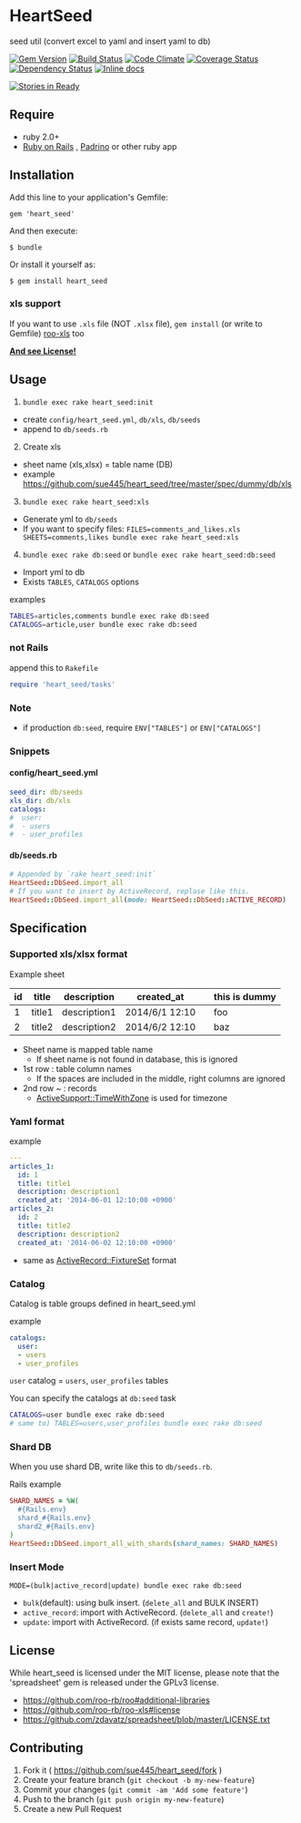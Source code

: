 # HeartSeed

seed util (convert excel to yaml and insert yaml to db)

[![Gem Version](https://badge.fury.io/rb/heart_seed.svg)](http://badge.fury.io/rb/heart_seed)
[![Build Status](https://travis-ci.org/sue445/heart_seed.svg)](https://travis-ci.org/sue445/heart_seed)
[![Code Climate](https://codeclimate.com/github/sue445/heart_seed.png)](https://codeclimate.com/github/sue445/heart_seed)
[![Coverage Status](https://img.shields.io/coveralls/sue445/heart_seed.svg)](https://coveralls.io/r/sue445/heart_seed?branch=master)
[![Dependency Status](https://gemnasium.com/sue445/heart_seed.svg)](https://gemnasium.com/sue445/heart_seed)
[![Inline docs](http://inch-ci.org/github/sue445/heart_seed.svg?branch=master)](http://inch-ci.org/github/sue445/heart_seed)

[![Stories in Ready](https://badge.waffle.io/sue445/heart_seed.png?label=ready&title=Ready)](https://waffle.io/sue445/heart_seed)

## Require
* ruby 2.0+
* [Ruby on Rails](http://rubyonrails.org/) , [Padrino](http://www.padrinorb.com/) or other ruby app

## Installation

Add this line to your application's Gemfile:

    gem 'heart_seed'

And then execute:

    $ bundle

Or install it yourself as:

    $ gem install heart_seed

### xls support
If you want to use `.xls` file (NOT `.xlsx` file), `gem install` (or write to Gemfile) [roo-xls](https://github.com/roo-rb/roo-xls) too

**[And see License!](#license)**

## Usage

1. `bundle exec rake heart_seed:init`
  * create `config/heart_seed.yml`, `db/xls`, `db/seeds`
  * append to `db/seeds.rb`
2. Create xls
  * sheet name (xls,xlsx) = table name (DB)
  * example https://github.com/sue445/heart_seed/tree/master/spec/dummy/db/xls
3. `bundle exec rake heart_seed:xls`
  * Generate yml to `db/seeds`
  * If you want to specify files: `FILES=comments_and_likes.xls SHEETS=comments,likes bundle exec rake heart_seed:xls`
4. `bundle exec rake db:seed` or `bundle exec rake heart_seed:db:seed`
  * Import yml to db
  * Exists `TABLES`, `CATALOGS` options

examples

```sh
TABLES=articles,comments bundle exec rake db:seed
CATALOGS=article,user bundle exec rake db:seed
```

### not Rails

append this to `Rakefile`

```ruby
require 'heart_seed/tasks'
```

### Note
* if production `db:seed`, require `ENV["TABLES"]` or `ENV["CATALOGS"]`

### Snippets
#### config/heart_seed.yml
```yml
seed_dir: db/seeds
xls_dir: db/xls
catalogs:
#  user:
#  - users
#  - user_profiles
```

#### db/seeds.rb
```ruby
# Appended by `rake heart_seed:init`
HeartSeed::DbSeed.import_all
# If you want to insert by ActiveRecord, replase like this.
HeartSeed::DbSeed.import_all(mode: HeartSeed::DbSeed::ACTIVE_RECORD)
```

## Specification
### Supported xls/xlsx format

Example sheet

id  | title	 | description  | created_at     |     | this is dummy
--- | ------ | ------------ | -------------- | --- | --------------
1   | title1 | description1 | 2014/6/1 12:10 |     | foo
2   | title2 | description2 | 2014/6/2 12:10 | 	   | baz

* Sheet name is mapped table name
  * If sheet name is not found in database, this is ignored
* 1st row : table column names
  * If the spaces are included in the middle, right columns are ignored
* 2nd row ~ : records
  * [ActiveSupport::TimeWithZone](http://api.rubyonrails.org/classes/ActiveSupport/TimeWithZone.html) is used for timezone

### Yaml format

example

```yaml
---
articles_1:
  id: 1
  title: title1
  description: description1
  created_at: '2014-06-01 12:10:00 +0900'
articles_2:
  id: 2
  title: title2
  description: description2
  created_at: '2014-06-02 12:10:00 +0900'
```

* same as [ActiveRecord::FixtureSet](http://api.rubyonrails.org/classes/ActiveRecord/FixtureSet.html) format

### Catalog
Catalog is table groups defined in heart_seed.yml

example

```yml
catalogs:
  user:
  - users
  - user_profiles
```

`user` catalog = `users`, `user_profiles` tables


You can specify the catalogs at `db:seed` task

```sh
CATALOGS=user bundle exec rake db:seed
# same to) TABLES=users,user_profiles bundle exec rake db:seed
```

### Shard DB
When you use shard DB, write like this to `db/seeds.rb`.

Rails example

```ruby
SHARD_NAMES = %W(
  #{Rails.env}
  shard_#{Rails.env}
  shard2_#{Rails.env}
)
HeartSeed::DbSeed.import_all_with_shards(shard_names: SHARD_NAMES)
```

### Insert Mode
```
MODE=(bulk|active_record|update) bundle exec rake db:seed
```

* `bulk`(default): using bulk insert. (`delete_all` and BULK INSERT)
* `active_record`: import with ActiveRecord. (`delete_all` and `create!`)
* `update`: import with ActiveRecord. (if exists same record, `update!`)

## License
While heart_seed is licensed under the MIT license, please note that the 'spreadsheet' gem is released under the GPLv3 license.

* https://github.com/roo-rb/roo#additional-libraries
* https://github.com/roo-rb/roo-xls#license
* https://github.com/zdavatz/spreadsheet/blob/master/LICENSE.txt

## Contributing

1. Fork it ( https://github.com/sue445/heart_seed/fork )
2. Create your feature branch (`git checkout -b my-new-feature`)
3. Commit your changes (`git commit -am 'Add some feature'`)
4. Push to the branch (`git push origin my-new-feature`)
5. Create a new Pull Request
